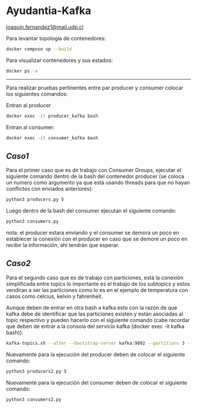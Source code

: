# Ayudantia-Kafka
joaquin.fernandez1@mail.udp.cl

Para levantar topologia de contenedores:
```sh
docker compose up --build
```
Para visualizar contenedores y sus estados:
```sh
docker ps -a
```
---
Para realizar pruebas pertinentes entre par producer y consumer colocar los siguientes comandos:

Entran al producer
```sh
docker exec -it producer_kafka bash
```
Entran al consumer:
```sh
docker exec -it consumer_kafka bash
```
## *Caso1*
Para el primer caso que es de trabajo con Consumer Groups, ejecutar el siguiente comando dentro de la bash del contenedor producer (se coloca un numero como argumento ya que está usando threads para que no hayan conflictos con enviados anteriores):
```sh
python3 producers.py 5
```
Luego dentro de la bash del consumer ejecutan el siguiente comando:
```sh
python3 consumers.py
```
nota: el producer estara enviando y el consumer se demora un poco en establecer la conexión con el producer en caso que se demore un poco en recibir la información, ahí tendrán que esperar.

## *Caso2*
Para el segundo caso que es de trabajo con particiones, está la conexión simplificada entre topics lo importante es el trabajo de los subtopics y estos vendíran a ser las particiones como lo es en el ejemplo de temperatura con casos como celcius, kelvin y fahrenheit.

Aunque deben de entrar en otra bash a kafka esto con la razón de que kafka debe de identificar que las particiones existen y están asociadas al topic respectivo y pueden hacerlo con el siguiente comando (cabe recordar que deben de entrar a la consola del servicio kafka (docker exec -it kafka bash)):
```sh
kafka-topics.sh --alter --bootstrap-server kafka:9092 --partitions 3 --topic temperatura
```

Nuevamente para la ejecución del producer deben de colocar el siguiente comando:
```sh
python3 producers2.py 5
```

Nuevamente para la ejecución del consumer deben de colocar el siguiente comando:
```sh
python3 consumers2.py
```